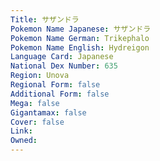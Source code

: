 ```yaml
---
﻿Title: サザンドラ
Pokemon Name Japanese: サザンドラ
Pokemon Name German: Trikephalo
Pokemon Name English: Hydreigon
Language Card: Japanese
National Dex Number: 635
Region: Unova
Regional Form: false
Additional Form: false
Mega: false
Gigantamax: false
Cover: false
Link: 
Owned: 
---
```

